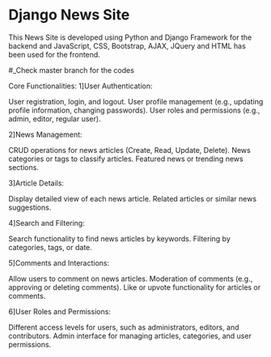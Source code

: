 # Django News Site

This News Site is developed using Python and Django Framework for the backend and JavaScript, CSS, Bootstrap, AJAX, JQuery and HTML has been used for the frontend.

#_Check master branch for the codes

Core Functionalities: 1]User Authentication:

User registration, login, and logout. User profile management (e.g., updating profile information, changing passwords). User roles and permissions (e.g., admin, editor, regular user).

2]News Management:

CRUD operations for news articles (Create, Read, Update, Delete). News categories or tags to classify articles. Featured news or trending news sections.

3]Article Details:

Display detailed view of each news article. Related articles or similar news suggestions.

4]Search and Filtering:

Search functionality to find news articles by keywords. Filtering by categories, tags, or date.

5]Comments and Interactions:

Allow users to comment on news articles. Moderation of comments (e.g., approving or deleting comments). Like or upvote functionality for articles or comments.

6]User Roles and Permissions:

Different access levels for users, such as administrators, editors, and contributors. Admin interface for managing articles, categories, and user permissions.
